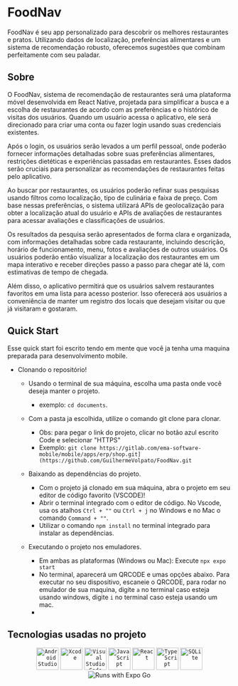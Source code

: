 # FoodNav
FoodNav é seu app personalizado para descobrir os melhores restaurantes e pratos. Utilizando dados de localização, preferências alimentares e um sistema de recomendação robusto, oferecemos sugestões que combinam perfeitamente com seu paladar.

## Sobre 
    
O FoodNav, sistema de recomendação de restaurantes será uma plataforma móvel desenvolvida em React Native, projetada para simplificar a busca e a escolha de restaurantes
de acordo com as preferências e o histórico de visitas dos usuários. Quando um usuário acessa o aplicativo, ele será direcionado para criar uma conta ou fazer login usando 
suas credenciais existentes.

Após o login, os usuários serão levados a um perfil pessoal, onde poderão fornecer informações detalhadas sobre suas preferências alimentares, restrições dietéticas e experiências
 passadas em restaurantes. Esses dados serão cruciais para personalizar as recomendações de restaurantes feitas pelo aplicativo.

Ao buscar por restaurantes, os usuários poderão refinar suas pesquisas usando filtros como localização, tipo de culinária e faixa de preço. Com base nessas preferências, 
o sistema utilizará APIs de geolocalização para obter a localização atual do usuário e APIs de avaliações de restaurantes para acessar avaliações e classificações de usuários.

Os resultados da pesquisa serão apresentados de forma clara e organizada, com informações detalhadas sobre cada restaurante, incluindo descrição, horário de funcionamento, 
menu, fotos e avaliações de outros usuários. Os usuários poderão então visualizar a localização dos restaurantes em um mapa interativo e receber direções passo a passo para chegar 
até lá, com estimativas de tempo de chegada.

Além disso, o aplicativo permitirá que os usuários salvem restaurantes favoritos em uma lista para acesso posterior. Isso oferecerá aos usuários a conveniência de manter um 
registro dos locais que desejam visitar ou que já visitaram e gostaram.

## Quick Start
Esse quick start foi escrito tendo em mente que você ja tenha uma maquina preparada para desenvolvimento mobile.

- Clonando o repositório!
  
  - Usando o terminal de sua máquina, escolha uma pasta onde você deseja manter o projeto.
    - exemplo: `cd documents`.
      
  - Com a pasta ja escolhida, utilize o comando git clone para clonar.
    - Obs: para pegar o link do projeto, clicar no botão azul escrito Code e selecionar "HTTPS"
    - Exemplo: `git clone https://gitlab.com/ema-software-mobile/mobile/apps/erp/shop.git](https://github.com/GuilhermeVolpato/FoodNav.git`
      
  - Baixando as dependências do projeto.
     - Com o projeto já clonado em sua máquina, abra o projeto em seu editor de código favorito (VSCODE)!
     - Abrir o terminal integrado com o editor de código. No Vscode, usa os atalhos `Ctrl + ""` ou `Ctrl + j` no Windows e no Mac o comando `Command + ""`.
     - Utilizar o comando `npm install` no terminal integrado para instalar as dependências.
  
  - Executando o projeto nos emuladores.
    - Em ambas as plataformas (Windows ou Mac): Execute `npx expo start`
    - No terminal, aparecerá um QRCODE e umas opções abaixo. Para executar no seu dispositivo, escaneie o QRCODE, para rodar no emulador de sua maquina, digite `a` no terminal caso esteja usando windows, digite `i` no terminal caso esteja usando um mac.
    -  
## Tecnologias usadas no projeto
<div align="center">
	<code><img width="50" src="https://user-images.githubusercontent.com/25181517/192108895-20dc3343-43e3-4a54-a90e-13a4abbc57b9.png" alt="Android Studio" title="Android Studio"/></code>
	<code><img width="50" src="https://user-images.githubusercontent.com/25181517/186711578-bf30cb30-40b7-4b45-95a5-bdf837c372e7.png" alt="Xcode" title="Xcode"/></code>
	<code><img width="50" src="https://user-images.githubusercontent.com/25181517/192108891-d86b6220-e232-423a-bf5f-90903e6887c3.png" alt="Visual Studio Code" title="Visual Studio Code"/></code>
	<code><img width="50" src="https://user-images.githubusercontent.com/25181517/117447155-6a868a00-af3d-11eb-9cfe-245df15c9f3f.png" alt="JavaScript" title="JavaScript"/></code>
	<code><img width="50" src="https://user-images.githubusercontent.com/25181517/183897015-94a058a6-b86e-4e42-a37f-bf92061753e5.png" alt="React" title="React"/></code>
	<code><img width="50" src="https://user-images.githubusercontent.com/25181517/183890598-19a0ac2d-e88a-4005-a8df-1ee36782fde1.png" alt="TypeScript" title="TypeScript"/></code>
  <code><img width="50" src="https://github.com/marwin1991/profile-technology-icons/assets/136815194/82df4543-236b-4e45-9604-5434e3faab17" alt="SQLite" title="SQLite"/></code>
  <img src="https://img.shields.io/badge/Runs%20with%20Expo%20Go-000.svg?style=flat-square&logo=EXPO&labelColor=f3f3f3&logoColor=000" alt="Runs with Expo Go">
</div>

